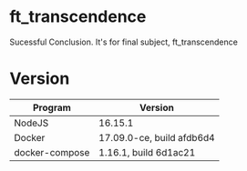 # ft_transcendence
Sucessful Conclusion. It's for final subject, ft_transcendence

# Version
|Program|Version|
|---|---|
|NodeJS|16.15.1|
|Docker|17.09.0-ce, build afdb6d4|
|docker-compose|1.16.1, build 6d1ac21|

